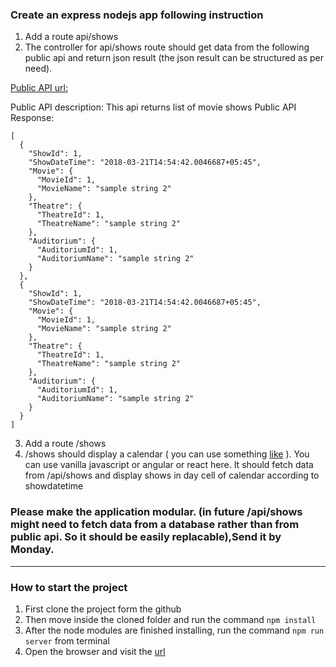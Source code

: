 ### Create an express nodejs app following instruction

1. Add a route api/shows
2. The controller for api/shows route should get data from the following public api and return json result (the json result can be structured as per need).

[Public API url:](http://124.41.240.154:9803/Help/Api/GET-api-nowshowinginfo)

Public API description: This api returns list of movie shows
Public API Response:

```
[
  {
    "ShowId": 1,
    "ShowDateTime": "2018-03-21T14:54:42.0046687+05:45",
    "Movie": {
      "MovieId": 1,
      "MovieName": "sample string 2"
    },
    "Theatre": {
      "TheatreId": 1,
      "TheatreName": "sample string 2"
    },
    "Auditorium": {
      "AuditoriumId": 1,
      "AuditoriumName": "sample string 2"
    }
  },
  {
    "ShowId": 1,
    "ShowDateTime": "2018-03-21T14:54:42.0046687+05:45",
    "Movie": {
      "MovieId": 1,
      "MovieName": "sample string 2"
    },
    "Theatre": {
      "TheatreId": 1,
      "TheatreName": "sample string 2"
    },
    "Auditorium": {
      "AuditoriumId": 1,
      "AuditoriumName": "sample string 2"
    }
  }
]

```

3. Add a route /shows
4. /shows should display a calendar ( you can use something [like](https://fullcalendar.io/) ). You can use vanilla javascript or angular or react here. It should fetch data from /api/shows and display shows in day cell of calendar according to showdatetime

### Please make the application modular. (in future /api/shows might need to fetch data from a database rather than from public api. So it should be easily replacable),Send it by Monday.

---

### How to start the project

1. First clone the project form the github
2. Then move inside the cloned folder and run the command `npm install`
3. After the node modules are finished installing, run the command `npm run server` from terminal
4. Open the browser and visit the [url](http://localhost:8080/shows)
